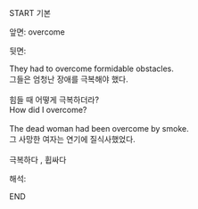 START
기본

앞면:
overcome


뒷면:
<div>They had to overcome formidable obstacles. </div><div><div>그들은 엄청난 장애를 극복해야 했다.</div></div><div><br></div><div><div><div>힘들 때 어떻게 극복하더라?</div></div><div><div>How did I overcome?</div></div></div><div><br></div><div><div>The dead woman had been overcome by smoke. </div><div><div>그 사망한 여자는 연기에 질식사했었다.</div></div></div><div><br></div><div>극복하다 , 휩싸다</div>


해석:
<!--ID: 1746614454381-->
END